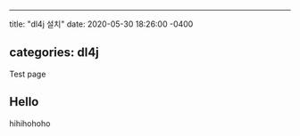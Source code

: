 ---

title: "dl4j 설치" date: 2020-05-30 18:26:00 -0400

categories: dl4j
----------------

Test page

Hello
-----

hihihohoho
